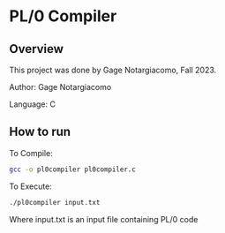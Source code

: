 # PL/0 Compiler

## Overview

This project was done by Gage Notargiacomo, Fall 2023.

Author: Gage Notargiacomo

Language: C

## How to run

To Compile:

```bash
gcc -o pl0compiler pl0compiler.c
```

To Execute:

```bash
./pl0compiler input.txt
```

Where input.txt is an input file containing PL/0 code

